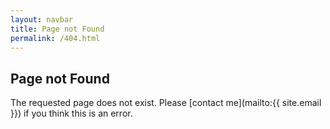 ```yaml
---
layout: navbar
title: Page not Found
permalink: /404.html
---
```


## Page not Found

The requested page does not exist.
Please [contact me](mailto:{{ site.email }})
if you think this is an error.
